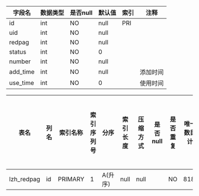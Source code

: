 |字段名|数据类型|是否null|默认值|索引|注释|
|------|--------|--------|------|----|----|
|id|int|NO|null|PRI||
|uid|int|NO|null|||
|redpag|int|NO|null|||
|status|int|NO|0|||
|number|int|NO|null|||
|add_time|int|NO|null||添加时间|
|use_time|int|NO|0||使用时间|



|表名|列名|索引名称|索引序列号|分序|索引长度|压缩方式|是否null|是否重复|唯一值数目估计值|索引方法|列中描述索引信息|索引注释|
|----|----|--------|----------|----|--------|--------|--------|--------|----------------|--------|----------------|--------|
|lzh_redpag|id|PRIMARY|1|A(升序)|null|null||NO|81826|BTREE|||

